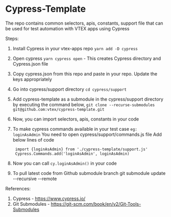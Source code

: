 # Cypress-Template

The repo contains common selectors, apis, constants, support file that can be used for test automation with VTEX apps using Cypress

Steps:

1. Install Cypress in your vtex-apps repo
   `yarn add -D cypress`
2. Open cypress `yarn cypress open` - This creates Cypress directory and Cypress.json file
3. Copy cypress.json from this repo and paste in your repo. Update the keys appropriately
4. Go into cypress/support directory
   `cd cypress/support`
5. Add cypress-template as a submodule in the cypress/support directory by executing the command below,
   `git clone --recurse-submodules git@github.com:vtex/cypress-template.git`
6. Now, you can import selectors, apis, constants in your code
7. To make cypress commands available in your test case
   `eg: loginAsAdmin`
   You need to open cypress/support/commands.js file
   Add below lines of code

   ```nodejs
    import {loginAsAdmin} from './cypress-template/support.js'
    Cypress.Commands.add('loginAsAdmin', loginAsAdmin)
   ```

8. Now you can call `cy.loginAsAdmin()` in your code
9. To pull latest code from Github submodule branch
   git submodule update --recursive --remote

References:

1. Cypress - https://www.cypress.io/
2. Git Submodules - https://git-scm.com/book/en/v2/Git-Tools-Submodules
